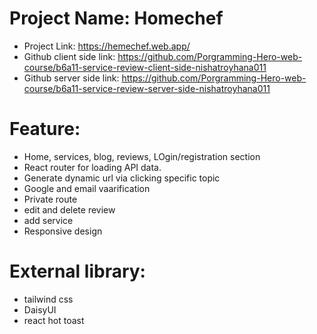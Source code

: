 # Project Name: Homechef
* Project Link: https://hemechef.web.app/
* Github client side link: https://github.com/Porgramming-Hero-web-course/b6a11-service-review-client-side-nishatroyhana011
* Github server side link: https://github.com/Porgramming-Hero-web-course/b6a11-service-review-server-side-nishatroyhana011


# Feature:
* Home, services, blog, reviews, LOgin/registration section
* React router for loading API data. 
* Generate dynamic url via clicking specific topic
* Google and email vaarification
* Private route
* edit and delete review
* add service
* Responsive design

# External library:
* tailwind css
* DaisyUI
* react hot toast